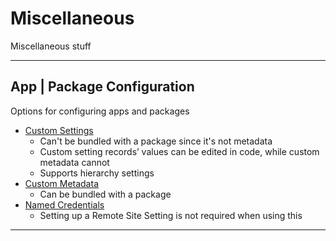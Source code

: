 # Miscellaneous

Miscellaneous stuff

---

## App | Package Configuration

Options for configuring apps and packages

- [Custom Settings](https://help.salesforce.com/articleView?id=cs_about.htm&type=0)
  - Can't be bundled with a package since it's not metadata
  - Custom setting records’ values can be edited in code, while custom metadata cannot
  - Supports hierarchy settings
- [Custom Metadata](https://trailhead.salesforce.com/en/content/learn/modules/custom_metadata_types_dec/cmt_overview)
  - Can be bundled with a package
- [Named Credentials](https://help.salesforce.com/articleView?id=sf.named_credentials_about.htm&type=5)
  - Setting up a Remote Site Setting is not required when using this

---
